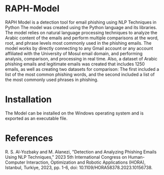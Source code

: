 # RAPH-Model
RAPH Model is a detection tool for email phishing using NLP Techniques in Python
The model was created using the Python language and its libraries. 
The model relies on natural language processing techniques to analyze the Arabic content of the emails and perform multiple comparisons at the word, root, and phrase levels most commonly used in the phishing emails.
The model works by directly connecting to any Gmail account or any account affiliated with the University of Mosul email domain, and performing analysis, comparison, and processing in real time. 
Also, a dataset of Arabic phishing emails and legitimate emails was created that includes 1250 emails, as well as creating two datasets for comparison: 
The first included a list of the most common phishing words, and the second included a list of the most commonly used phrases in phishing.

# Installation
The Model can be installed on the Windows operating system and is exported as an executable file. 

# References
R. S. Al-Yozbaky and M. Alanezi, "Detection and Analyzing Phishing Emails Using NLP Techniques," 2023 5th International Congress on Human-Computer Interaction, Optimization and Robotic Applications (HORA), Istanbul, Turkiye, 2023, pp. 1-6, doi: 10.1109/HORA58378.2023.10156738.
